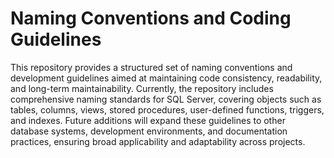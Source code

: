 # Naming Conventions and Coding Guidelines

This repository provides a structured set of naming conventions and development guidelines aimed at maintaining code consistency, readability, and long-term maintainability. Currently, the repository includes comprehensive naming standards for SQL Server, covering objects such as tables, columns, views, stored procedures, user-defined functions, triggers, and indexes. Future additions will expand these guidelines to other database systems, development environments, and documentation practices, ensuring broad applicability and adaptability across projects.
